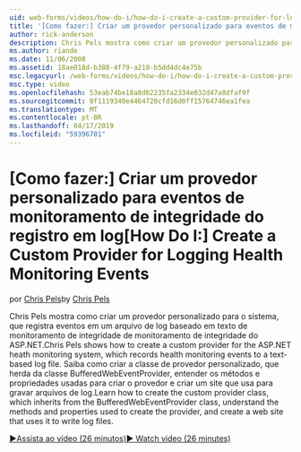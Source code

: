 ```yaml
---
uid: web-forms/videos/how-do-i/how-do-i-create-a-custom-provider-for-logging-health-monitoring-events
title: '[Como fazer:] Criar um provedor personalizado para eventos de monitoramento de integridade do registro em log | Microsoft Docs'
author: rick-anderson
description: Chris Pels mostra como criar um provedor personalizado para o sistema, que registra eventos em um arquivo de log baseado em texto de monitoramento de integridade de monitoramento de integridade do ASP.NET. Le...
ms.author: riande
ms.date: 11/06/2008
ms.assetid: 18ae018d-b388-4f79-a218-b5dd4dc4e75b
msc.legacyurl: /web-forms/videos/how-do-i/how-do-i-create-a-custom-provider-for-logging-health-monitoring-events
msc.type: video
ms.openlocfilehash: 53eab74be18a8d62235fa2334e032d47a8dfaf9f
ms.sourcegitcommit: 0f1119340e4464720cfd16d0ff15764746ea1fea
ms.translationtype: MT
ms.contentlocale: pt-BR
ms.lasthandoff: 04/17/2019
ms.locfileid: "59396701"
---
```

# <a name="how-do-i-create-a-custom-provider-for-logging-health-monitoring-events"></a><span data-ttu-id="a0bd0-104">[Como fazer:] Criar um provedor personalizado para eventos de monitoramento de integridade do registro em log</span><span class="sxs-lookup"><span data-stu-id="a0bd0-104">[How Do I:] Create a Custom Provider for Logging Health Monitoring Events</span></span>

<span data-ttu-id="a0bd0-105">por [Chris Pels](https://twitter.com/chrispels)</span><span class="sxs-lookup"><span data-stu-id="a0bd0-105">by [Chris Pels](https://twitter.com/chrispels)</span></span>

<span data-ttu-id="a0bd0-106">Chris Pels mostra como criar um provedor personalizado para o sistema, que registra eventos em um arquivo de log baseado em texto de monitoramento de integridade de monitoramento de integridade do ASP.NET.</span><span class="sxs-lookup"><span data-stu-id="a0bd0-106">Chris Pels shows how to create a custom provider for the ASP.NET heath monitoring system, which records health monitoring events to a text-based log file.</span></span> <span data-ttu-id="a0bd0-107">Saiba como criar a classe de provedor personalizado, que herda da classe BufferedWebEventProvider, entender os métodos e propriedades usadas para criar o provedor e criar um site que usa para gravar arquivos de log.</span><span class="sxs-lookup"><span data-stu-id="a0bd0-107">Learn how to create the custom provider class, which inherits from the BufferedWebEventProvider class, understand the methods and properties used to create the provider, and create a web site that uses it to write log files.</span></span>

[<span data-ttu-id="a0bd0-108">&#9654;Assista ao vídeo (26 minutos)</span><span class="sxs-lookup"><span data-stu-id="a0bd0-108">&#9654; Watch video (26 minutes)</span></span>](https://channel9.msdn.com/Blogs/ASP-NET-Site-Videos/how-do-i-create-a-custom-provider-for-logging-health-monitoring-events)
